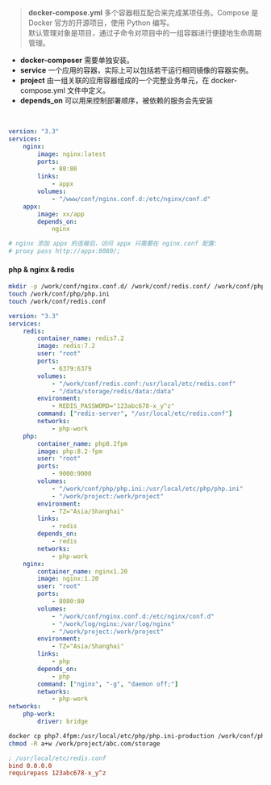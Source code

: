
> **docker-compose.yml**  多个容器相互配合来完成某项任务。Compose  是 Docker 官方的开源项目，使用 Python 编写。  
> 默认管理对象是项目，通过子命令对项目中的一组容器进行便捷地生命周期管理。

- **docker-composer** 需要单独安装。
- **service** 一个应用的容器，实际上可以包括若干运行相同镜像的容器实例。
- **project** 由一组关联的应用容器组成的一个完整业务单元，在 docker-compose.yml 文件中定义。
- **depends_on** 可以用来控制部署顺序，被依赖的服务会先安装


&nbsp;
```yml
version: "3.3"
services:
    nginx:
        image: nginx:latest
        ports:
            - 80:80
        links:
            - appx
        volumes:
            - "/www/conf/nginx.conf.d:/etc/nginx/conf.d"
    appx:
        image: xx/app
        depends_on:
            nginx

# nginx 添加 appx 的连接后，访问 appx 只需要在 nginx.conf 配置:
# proxy pass http://appx:8080/;
```

#### php & nginx & redis
```sh
mkdir -p /work/conf/nginx.conf.d/ /work/conf/redis.conf/ /work/conf/php/ /work/project/
touch /work/conf/php/php.ini
touch /work/conf/redis.conf
```

```yml
version: "3.3"
services:
    redis:
        container_name: redis7.2
        image: redis:7.2
        user: "root"
        ports:
            - 6379:6379
        volumes:
            - "/work/conf/redis.conf:/usr/local/etc/redis.conf"
            - "/data/storage/redis/data:/data"
        environment:
            - REDIS_PASSWORD="123abc678-x_y^z"
        command: ["redis-server", "/usr/local/etc/redis.conf"]
        networks:
            - php-work
    php:
        container_name: php8.2fpm
        image: php:8.2-fpm
        user: "root"
        ports:
            - 9000:9000
        volumes:
            - "/work/conf/php/php.ini:/usr/local/etc/php/php.ini"
            - "/work/project:/work/project"
        environment:
            - TZ="Asia/Shanghai"
        links:
            - redis
        depends_on:
            - redis
        networks:
            - php-work
    nginx:
        container_name: nginx1.20
        image: nginx:1.20
        user: "root"
        ports:
            - 8080:80
        volumes:
            - "/work/conf/nginx.conf.d:/etc/nginx/conf.d"
            - "/work/log/nginx:/var/log/nginx"
            - "/work/project:/work/project"
        environment:
            - TZ="Asia/Shanghai"
        links:
            - php
        depends_on:
            - php
        command: ["nginx", "-g", "daemon off;"]
        networks:
            - php-work
networks:
    php-work:
        driver: bridge
```

```sh
docker cp php7.4fpm:/usr/local/etc/php/php.ini-production /work/conf/php/php.ini
chmod -R a+w /work/project/abc.com/storage
```

```ini
; /usr/local/etc/redis.conf
bind 0.0.0.0
requirepass 123abc678-x_y^z
```